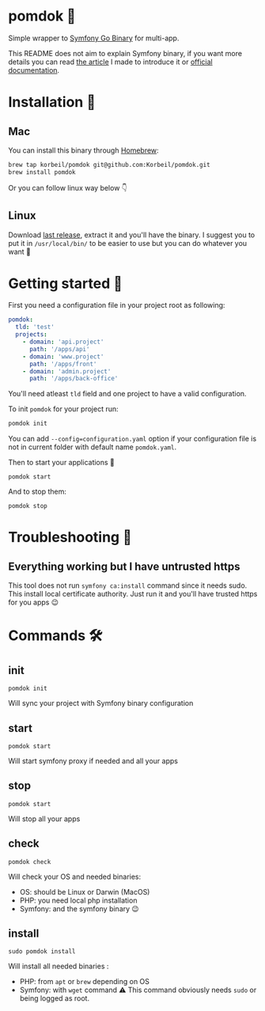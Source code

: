 # pomdok 🍏

Simple wrapper to [Symfony Go Binary](https://symfony.com/download) for multi-app.

This README does not aim to explain Symfony binary, if you want more details you can read [the article](https://jolicode.com/blog/my-local-server-with-the-symfony-binary) I made to introduce it or [official documentation](https://symfony.com/doc/current/setup/symfony_server.html).

# Installation 💾

## Mac

You can install this binary through [Homebrew](https://brew.sh/index_fr):

```bash
brew tap korbeil/pomdok git@github.com:Korbeil/pomdok.git
brew install pomdok
```

Or you can follow linux way below 👇

## Linux

Download [last release](https://github.com/Korbeil/pomdok/releases), extract it and you'll have the binary. I suggest you to put it in `/usr/local/bin/` to be easier to use but you can do whatever you want 🤷

# Getting started 🚀

First you need a configuration file in your project root as following:
```yaml
pomdok:
  tld: 'test'
  projects:
    - domain: 'api.project'
      path: '/apps/api'
    - domain: 'www.project'
      path: '/apps/front'
    - domain: 'admin.project'
      path: '/apps/back-office'
```

You'll need atleast `tld` field and one project to have a valid configuration.

To init `pomdok` for your project run:
```bash
pomdok init
```
You can add `--config=configuration.yaml` option if your configuration file is not in current folder with default name `pomdok.yaml`.

Then to start your applications 🎉
```
pomdok start
```

And to stop them:
```
pomdok stop
```

# Troubleshooting 🤕

## Everything working but I have untrusted https

This tool does not run `symfony ca:install` command since it needs sudo. This install local certificate authority. Just run it and you'll have trusted https for you apps 😉

# Commands 🛠

## init

```
pomdok init
```

Will sync your project with Symfony binary configuration 

## start

```
pomdok start
```

Will start symfony proxy if needed and all your apps

## stop

```
pomdok start
```

Will stop all your apps

## check

```
pomdok check
```

Will check your OS and needed binaries:
- OS: should be Linux or Darwin (MacOS)
- PHP: you need local php installation
- Symfony: and the symfony binary 😉

## install

```
sudo pomdok install
```

Will install all needed binaries :
- PHP: from `apt` or `brew` depending on OS
- Symfony: with `wget` command
⚠ This command obviously needs `sudo` or being logged as root.
